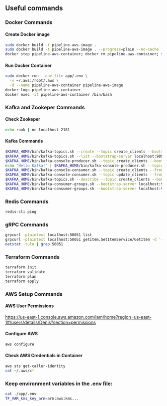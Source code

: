 ## Useful commands

### Docker Commands
#### Create Docker image
```bash
sudo docker build -t pipeline-aws-image .
sudo docker build -t pipeline-aws-image . --progress=plain --no-cache
docker stop pipeline-aws-container; docker rm pipeline-aws-container; sudo docker build -t pipeline-aws-image . --progress=plain
```
#### Run Docker Container
```bash
sudo docker run --env-file app/.env \
  -v ~/.aws:/root/.aws \
  -d --name pipeline-aws-container pipeline-aws-image
docker logs pipeline-aws-container
docker exec -it pipeline-aws-container /bin/bash
```

### Kafka and Zookeper Commands
#### Check Zookeper 
```bash
echo ruok | nc localhost 2181
```
#### Kafka Commands
```bash
$KAFKA_HOME/bin/kafka-topics.sh --create --topic create_clients --bootstrap-server localhost:9092 --partitions 1 --replication-factor 1
$KAFKA_HOME/bin/kafka-topics.sh --list --bootstrap-server localhost:9092
$KAFKA_HOME/bin/kafka-console-producer.sh --topic create_clients --bootstrap-server localhost:9092
echo "Hello Kafka!" | $KAFKA_HOME/bin/kafka-console-producer.sh --topic test --bootstrap-server localhost:9092 > /dev/null
$KAFKA_HOME/bin/kafka-console-consumer.sh --topic create_clients --from-beginning --bootstrap-server localhost:9092
$KAFKA_HOME/bin/kafka-console-consumer.sh --topic update_clients --from-beginning --bootstrap-server localhost:9092
$KAFKA_HOME/bin/kafka-topics.sh --describe --topic create_clients --bootstrap-server localhost:9092
$KAFKA_HOME/bin/kafka-consumer-groups.sh --bootstrap-server localhost:9092 --list
$KAFKA_HOME/bin/kafka-consumer-groups.sh --bootstrap-server localhost:9092 --describe --group go-consumer-group
```

### Redis Commands
```bash
redis-cli ping
```

### gRPC Commands 
```bash
grpcurl -plaintext localhost:50051 list
grpcurl -plaintext localhost:50051 getitem.GetItemService/GetItem -d '{"id": "example_id"}'
netstat -tuln | grep 50051
```

### Terraform Commands
```bash
terraform init
terraform validate
terraform plan
terraform apply
```

### AWS Setup Commands
#### AWS User Permissions
https://us-east-1.console.aws.amazon.com/iam/home?region=us-east-1#/users/details/Denis?section=permissions
#### Configure AWS
```bash
aws configure
```
#### Check AWS Credentials in Container
```bash
aws sts get-caller-identity
cat ~/.aws/c*
```

### Keep environment variables in the .env file:
```bash
cat ./app/.env 
TF_VAR_kms_key_arn=arn:aws:kms...
```